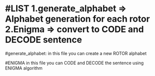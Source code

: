 #LIST
1.generate_alphabet => Alphabet generation for each rotor
2.Enigma => convert to CODE and DECODE sentence
=================================================================================================================
#generate_alphabet:
in this file you can create a new ROTOR alphabet

#ENIGMA
in this file you can CODE and DECODE the sentence using ENIGMA algorithm 
